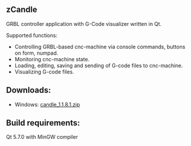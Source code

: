 zCandle
-----------
GRBL controller application with G-Code visualizer written in Qt.

Supported functions:
* Controlling GRBL-based cnc-machine via console commands, buttons on form, numpad.
* Monitoring cnc-machine state.
* Loading, editing, saving and sending of G-code files to cnc-machine.
* Visualizing G-code files.

Downloads:
----------
* Windows: [candle_1.1.8.1.zip](https://github.com/zubon2003/zCandle/blob/grbl_1_1/zCandle%201.1.8.1-win32.zip)

Build requirements:
------------------
Qt 5.7.0 with MinGW compiler

